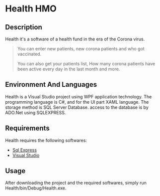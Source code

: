 # Health HMO

## Description
Health it's a software of a health fund in the era of the Corona virus.

> You can enter new patients, new corona patients and who got vaccinated.
> 
> You can also get your patients list, How many corona patients have been active every day in the last month and more.

## Environment And Languages
Health is a Visual Studio project using WPF application technology. The programming language is C#, and for the UI part XAML language. The storage method is SQL Server Database. access to the database is by ADO.Net using SQLEXPRESS.

## Requirements
Health requires the following softwares:

 * [Sql Express](https://www.microsoft.com/he-il/sql-server/sql-server-downloads)
 * [Visual Studio](https://visualstudio.microsoft.com/downloads/) 

## Usage
After downloading the project and the required softwares, simply run Health/bin/Debug/Health.exe.
